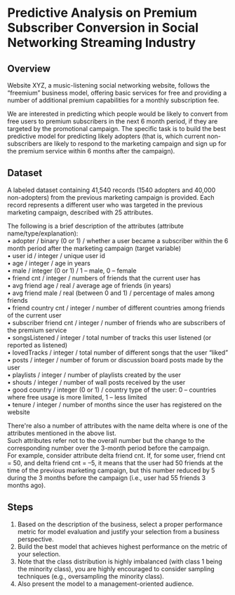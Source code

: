 # Predictive Analysis on Premium Subscriber Conversion in Social Networking Streaming Industry

## Overview
Website XYZ, a music-listening social networking website, follows the “freemium” business model, offering basic services for free and providing a number of additional premium capabilities for a monthly subscription fee.  

We are interested in predicting which people would be likely to convert from free users to premium subscribers in the next 6 month period, if they are targeted by the promotional campaign. The specific task is to build the best predictive model for predicting likely adopters (that is, which current non-subscribers are likely to respond to the marketing campaign and sign up for the premium service within 6 months after the campaign). 

## Dataset
A labeled dataset containing 41,540 records (1540 adopters and 40,000 non-adopters) from the previous marketing campaign is provided. 
Each record represents a different user who was targeted in the previous marketing campaign, described with 25 attributes. 

The following is a brief description of the attributes (attribute name/type/explanation):  
• adopter / binary (0 or 1) / whether a user became a subscriber within the 6 month period after the marketing campaign (target variable)   
• user id / integer / unique user id  
• age / integer / age in years  
• male / integer (0 or 1) / 1 – male, 0 – female  
• friend cnt / integer / numbers of friends that the current user has  
• avg friend age / real / average age of friends (in years)  
• avg friend male / real (between 0 and 1) / percentage of males among friends  
• friend country cnt / integer / number of different countries among friends of the current user  
• subscriber friend cnt / integer / number of friends who are subscribers of the premium service  
• songsListened / integer / total number of tracks this user listened (or reported as listened)  
• lovedTracks / integer / total number of different songs that the user “liked”  
• posts / integer / number of forum or discussion board posts made by the user  
• playlists / integer / number of playlists created by the user  
• shouts / integer / number of wall posts received by the user  
• good country / integer (0 or 1) / country type of the user: 0 – countries where free usage is more limited, 1 – less limited  
• tenure / integer / number of months since the user has registered on the website  

There're also a number of attributes with the name delta <attr-name> where <attr-name> is one of the attributes mentioned in the above list.  
Such attributes refer not to the overall number but the change to the corresponding number over the 3-month period before the campaign.  
For example, consider attribute delta friend cnt. If, for some user, friend cnt = 50, and delta friend cnt = –5, it means that the user had 50 friends at the time of the previous marketing campaign, but this number reduced by 5 during the 3 months before the campaign (i.e., user had 55 friends 3 months ago).  

## Steps
1. Based on the description of the business, select a proper performance metric for model evaluation and justify your selection from a business perspective.
2. Build the best model that achieves highest performance on the metric of your selection.
3. Note that the class distribution is highly imbalanced (with class 1 being the minority class), you are highly encouraged to consider sampling techniques (e.g., oversampling the minority class).
4. Also present the model to a management-oriented audience.
